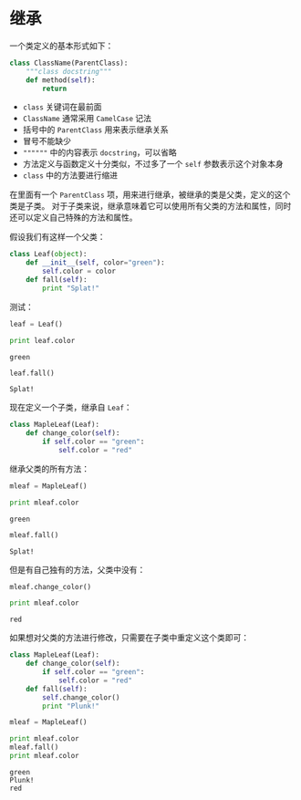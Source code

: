 # 继承

一个类定义的基本形式如下：
```python
class ClassName(ParentClass):
    """class docstring"""
    def method(self):
        return
```

- `class` 关键词在最前面
- `ClassName` 通常采用 `CamelCase` 记法
- 括号中的 `ParentClass` 用来表示继承关系
- 冒号不能缺少
- `""""""` 中的内容表示 `docstring`，可以省略
- 方法定义与函数定义十分类似，不过多了一个 `self` 参数表示这个对象本身
- `class` 中的方法要进行缩进

在里面有一个 `ParentClass` 项，用来进行继承，被继承的类是父类，定义的这个类是子类。
对于子类来说，继承意味着它可以使用所有父类的方法和属性，同时还可以定义自己特殊的方法和属性。

假设我们有这样一个父类：


```python
class Leaf(object):
    def __init__(self, color="green"):
        self.color = color
    def fall(self):
        print "Splat!"
```

测试：


```python
leaf = Leaf()

print leaf.color
```

    green
    


```python
leaf.fall()
```

    Splat!
    

现在定义一个子类，继承自 `Leaf`：


```python
class MapleLeaf(Leaf):
    def change_color(self):
        if self.color == "green":
            self.color = "red"
```

继承父类的所有方法：


```python
mleaf = MapleLeaf()

print mleaf.color
```

    green
    


```python
mleaf.fall()
```

    Splat!
    

但是有自己独有的方法，父类中没有：


```python
mleaf.change_color()

print mleaf.color
```

    red
    

如果想对父类的方法进行修改，只需要在子类中重定义这个类即可：


```python
class MapleLeaf(Leaf):
    def change_color(self):
        if self.color == "green":
            self.color = "red"
    def fall(self):
        self.change_color()
        print "Plunk!"
```


```python
mleaf = MapleLeaf()

print mleaf.color
mleaf.fall()
print mleaf.color
```

    green
    Plunk!
    red
    
